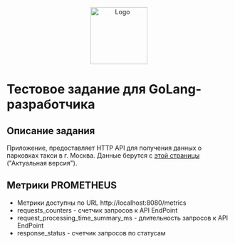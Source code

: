 <p align="center">
  <img src="https://hsto.org/webt/ih/ds/fu/ihdsfuqni5apj0my18tnukzztw0.png" alt="Logo" width="128" />
</p>

# Тестовое задание для GoLang-разработчика


## Описание задания

Приложение, предоставляет HTTP API для получения данных о парковках такси в г. Москва. Данные берутся с [этой страницы][dataset_link] ("Актуальная версия").

## Метрики PROMETHEUS

- Метрики доступны по URL http://localhost:8080/metrics
- requests_counters - счетчик запросов к API EndPoint
- request_processing_time_summary_ms - длительность запросов к API EndPoint
- response_status  - счетчик запросов по статусам

[dataset_link]:https://data.gov.ru/opendata/7704786030-taxiparking
